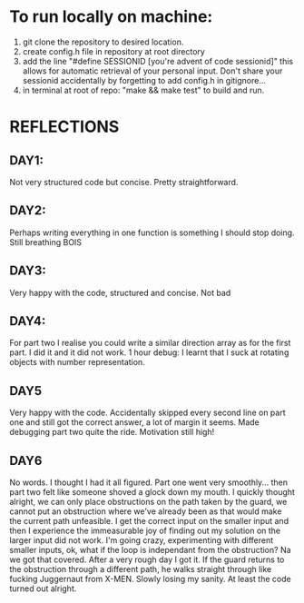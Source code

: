 # To run locally on machine:

1. git clone the repository to desired location.
2. create config.h file in repository at root directory
3. add the line "#define SESSIONID [you're advent of code sessionid]" this allows for automatic retrieval of your personal input. Don't share your sessionid accidentally by forgetting to add config.h in gitignore...
4. in terminal at root of repo: "make && make test" to build and run.


# REFLECTIONS

## DAY1:
Not very structured code but concise. Pretty straightforward.

## DAY2:
Perhaps writing everything in one function is something I should stop doing. Still breathing BOIS

## DAY3:
Very happy with the code, structured and concise. Not bad

## DAY4:
For part two I realise you could write a similar direction array as for the first part. I did it and it did not work.
1 hour debug: I learnt that I suck at rotating objects with number representation.

## DAY5
Very happy with the code. Accidentally skipped every second line on part one and still got the correct answer, a lot of margin it seems. Made debugging part two
quite the ride. Motivation still high!


## DAY6
No words. I thought I had it all figured. Part one went very smoothly... then part two felt like someone shoved a glock down my mouth. I quickly thought alright,
we can only place obstructions on the path taken by the guard, we cannot put an obstruction where we've already been as that would make the current path unfeasible. I get the correct input
on the smaller input and then I experience the immeasurable joy of finding out my solution on the larger input did not work. I'm going crazy,  experimenting with different smaller inputs, ok, what if
the loop is independant from the obstruction? Na we got that covered. After a very rough day I got it. If the guard returns to the obstruction through a different path, he walks straight through like fucking
Juggernaut from X-MEN. Slowly losing my sanity. At least the code turned out alright.
